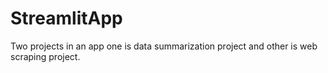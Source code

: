 # StreamlitApp
Two projects in an app one is data summarization project and other is web scraping project.
